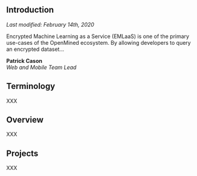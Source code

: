 ## Introduction

_Last modified: February 14th, 2020_

Encrypted Machine Learning as a Service (EMLaaS) is one of the primary use-cases of the OpenMined ecosystem. By allowing developers to query an encrypted dataset...

**Patrick Cason<br />**
_Web and Mobile Team Lead_

## Terminology

XXX

## Overview

XXX

## Projects

XXX
